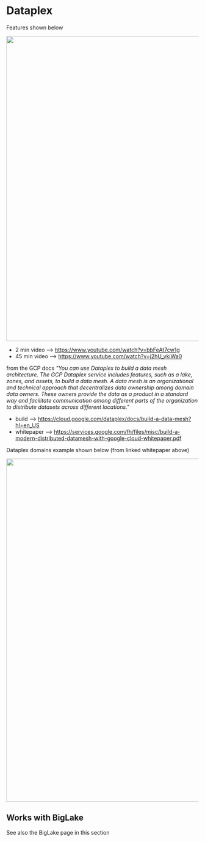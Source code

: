 # Dataplex

Features shown below

<img src="https://github.com/lynnlangit/gcp-essentials/blob/master/7_sample_data/images/dataplex-features.png" width=800>

- 2 min video --> https://www.youtube.com/watch?v=bbFeAt7cw1g
- 45 min video --> https://www.youtube.com/watch?v=j2hU_vkiWa0

from the GCP docs *"You can use Dataplex to build a data mesh architecture. The GCP Dataplex service includes features, such as a lake, zones, and assets, to build a data mesh.
A data mesh is an organizational and technical approach that decentralizes data ownership among domain data owners. These owners provide the data as a product in a standard way and facilitate communication among different parts of the 
organization to distribute datasets across different locations."*

- build --> https://cloud.google.com/dataplex/docs/build-a-data-mesh?hl=en_US
- whitepaper --> https://services.google.com/fh/files/misc/build-a-modern-distributed-datamesh-with-google-cloud-whitepaper.pdf

Dataplex domains example shown below (from linked whitepaper above)

<img src="https://github.com/lynnlangit/gcp-essentials/blob/master/7_sample_data/images/dataplex-domains.png" width=900>

## Works with BigLake

See also the BigLake page in this section

